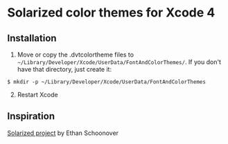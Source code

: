 Solarized color themes for Xcode 4
==================================

Installation
------------

  1) Move or copy the .dvtcolortheme files to `~/Library/Developer/Xcode/UserData/FontAndColorThemes/`. If you don't have that directory, just create it:

    $ mkdir -p ~/Library/Developer/Xcode/UserData/FontAndColorThemes

  2) Restart Xcode

Inspiration
-----------

[Solarized project](http://ethanschoonover.com/solarized) by Ethan Schoonover

